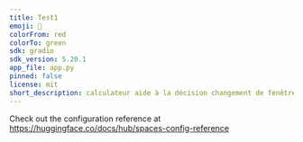 ```yaml
---
title: Test1
emoji: 🏃
colorFrom: red
colorTo: green
sdk: gradio
sdk_version: 5.20.1
app_file: app.py
pinned: false
license: mit
short_description: calculateur aide à la décision changement de fenêtre
---
```


Check out the configuration reference at https://huggingface.co/docs/hub/spaces-config-reference
